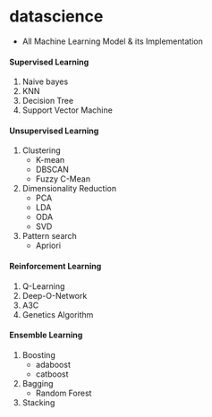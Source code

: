 # datascience
- All Machine Learning Model & its Implementation
#### Supervised Learning 
1. Naive bayes
2. KNN
3. Decision Tree
4. Support Vector Machine 
#### Unsupervised Learning 
1.  Clustering
     - K-mean
     - DBSCAN
     - Fuzzy C-Mean
2. Dimensionality Reduction
     - PCA
     - LDA
     - ODA
     - SVD
3. Pattern search
     - Apriori
#### Reinforcement Learning
1. Q-Learning
2. Deep-O-Network
3. A3C
4. Genetics Algorithm
#### Ensemble Learning
1. Boosting
   - adaboost
   - catboost
2. Bagging
   - Random Forest
3. Stacking 


